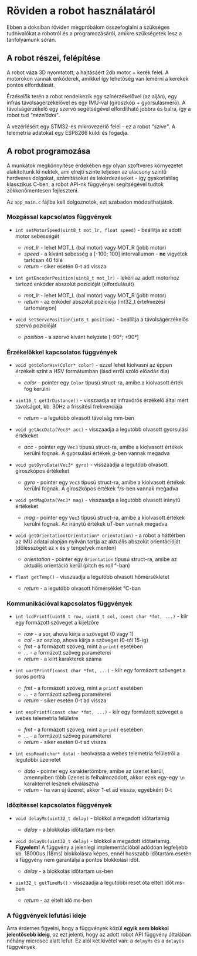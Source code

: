 # Röviden a robot használatáról

Ebben a doksiban röviden megpróbálom összefoglalni a szükséges tudnivalókat a robotról és a programozásáról, amikre szükségetek lesz a tanfolyamunk során.

## A robot részei, felépítése

A robot váza 3D nyomtatott, a hajtásáért 2db motor + kerék felel. A motorokon vannak enkóderek, amikkel így lehetőség van lemérni a kerekek pontos elfordulását.

Érzékelők terén a robot rendelkezik egy színérzékelővel (az alján), egy infrás távolságérzékelővel és egy IMU-val (giroszkóp + gyorsulásmérő). A távolságérzékelő egy szervó segétségével elfordítható jobbra és balra, így a robot tud *"nézelődni"*.

A vezérlésért egy STM32-es mikrovezérlő felel - ez a robot *"szíve"*. A telemetria adatokat egy ESP8266 küldi és fogadja.

## A robot programozása

A munkátok megkönnyítése érdekében egy olyan szoftveres környezetet alakítottunk ki nektek, ami elrejti szinte teljesen az alacsony szintű hardveres dolgokat, számításokat és lekérdezéseket - így gyakorlatilag klasszikus C-ben, a robot API-nk függvényei segítségével tudtok zökkenőmentesen fejleszteni.

Az `app_main.c` fájlba kell dolgoznotok, ezt szabadon módosíthatjátok.

### Mozgással kapcsolatos függvények

- `int setMotorSpeed(uint8_t mot_lr, float speed)` - beállítja az adott motor sebességét
    - *mot_lr* - lehet MOT_L (bal motor) vagy MOT_R (jobb motor)
    - *speed* - a kívánt sebesség a [-100; 100] intervallumon - **ne** vigyétek tartósan 40 fölé
    - *return* - siker esetén 0-t ad vissza

- `int getEncoderPosition(uint8_t mot_lr)` - lekéri az adott motorhoz tartozó enkóder abszolút pozícióját (elfordulását)
    - *mot_lr* - lehet MOT_L (bal motor) vagy MOT_R (jobb motor)
    - *return* - az enkóder abszolút pozíciója (int32_t értelmezési tartományon)

- `void setServoPosition(int8_t position)` - beállítja a távolságérzékelős szervó pozícióját
    - *position* - a szervó kívánt helyzete [-90°; +90°]

### Érzékelőkkel kapcsolatos függvények

- `void getColorHsv(Color* color)` - ezzel lehet kiolvasni az éppen érzékelt színt a HSV formátumban (lásd erről szóló előadás dia)
    - *color* - pointer egy `Color` típusú struct-ra, amibe a kiolvasott érték fog kerülni

- `uint16_t getIrDistance()` - visszaadja az infravörös érzékelő által mért távolságot, kb. 30Hz a frissítési frekvenciája
    - *return* - a legutóbb olvasott távolság mm-ben

- `void getAccData(Vec3* acc)` - visszaadja a legutóbb olvasott gyorsulási értékeket
    - *acc* - pointer egy `Vec3` típusú struct-ra, amibe a kiolvasott értékek kerülni fognak. A gyorsulási értékek *g*-ben vannak megadva

- `void getGyroData(Vec3* gyro)` - visszaadja a legutóbb olvasott giroszkópos értékeket
    - *gyro* - pointer egy `Vec3` típusú struct-ra, amibe a kiolvasott értékek kerülni fognak. A giroszkópos értékek *°/s*-ben vannak megadva

- `void getMagData(Vec3* mag)` - visszaadja a legutóbb olvasott iránytű értékeket
    - *mag* - pointer egy `Vec3` típusú struct-ra, amibe a kiolvasott értékek kerülni fognak. Az iránytű értékek *uT*-ben vannak megadva

- `void getOrientation(Orientation* orientation)` - a robot a háttérben az IMU adatai alapján nyilván tartja az aktuális abszolút orientációját (dőlésszögét az x és y tengelyek mentén)
    - *orientation* - pointer egy `Orientation` típusú struct-ra, amibe az aktuális orientáció kerül (pitch és roll °-ban)

- `float getTemp()` - visszaadja a legutóbb olvasott hőmérsékletet
    - *return* - a legutóbb olvasott hőmérséklet °C-ban

### Kommunikációval kapcsolatos függvények

- `int lcdPrintf(uint8_t row, uint8_t col, const char *fmt, ...)` - kiír egy formázott szöveget a kijelzőre
    - *row* - a sor, ahova kiírja a szöveget (0 vagy 1)
    - *col* - az oszlop, ahova kiírja a szöveget (0-tól 15-ig)
    - *fmt* - a formázott szöveg, mint a `printf` esetében
    - *...* - a formázott szöveg paraméterei
    - *return* - a kiírt karakterek száma

- `int uartPrintf(const char *fmt, ...)` - kiír egy formázott szöveget a soros portra
    - *fmt* - a formázott szöveg, mint a `printf` esetében
    - *...* - a formázott szöveg paraméterei
    - *return* - siker esetén 0-t ad vissza

- `int espPrintf(const char *fmt, ...)` - kiír egy formázott szöveget a webes telemetria felületre
    - *fmt* - a formázott szöveg, mint a `printf` esetében
    - *...* - a formázott szöveg paraméterei
    - *return* - siker esetén 0-t ad vissza

- `int espRead(char* data)` - beolvassa a webes telemetria felületről a legutóbbi üzenetet
    - *data* - pointer egy karaktertömbre, amibe az üzenet kerül, amennyiben több üzenet is felhalmozódott, akkor ezek egy-egy `\n` karakterrel lesznek elválasztva
    - *return* - ha van új üzenet, akkor 1-et ad vissza, egyébként 0-t

### Időzítéssel kapcsolatos függvények

- `void delayMs(uint32_t delay)` - blokkol a megadott időtartamig
    - *delay* - a blokkolás időtartam ms-ben

- `void delayUs(uint32_t delay)` - blokkol a megadott időtartamig. **Figyelem!** A függvény a jelenlegi implementációból adódóan legfeljebb kb. 18000us (18ms) blokkolásra képes, ennél hosszabb időtartam esetén a függvény nem garantálja a pontos blokkolási időt.
    - *delay* - a blokkolás időtartam us-ben

- `uint32_t getTimeMs()` - visszaadja a legutóbbi reset óta eltelt időt ms-ben
    - *return* - az eltelt idő ms-ben

### A függvények lefutási ideje

Arra érdemes figyelni, hogy a függvények közül **egyik sem blokkol jelentősebb ideig**, az ezt jelenti, hogy az adott robot API függvény általában néhány microsec alatt lefut. Ez alól két kivétel van: a `delayMs` és a `delayUs` függvények.